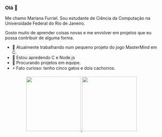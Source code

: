 ### Olá 👋
Me chamo Mariana Furriel.
Sou estudante de Ciência da Computação na Universidade Federal do Rio de Janeiro.

Gosto muito de aprender coisas novas e me envolver em projetos que eu possa contribuir de alguma forma.

- 🔭 Atualmente trabalhando num pequeno projeto do jogo MasterMind em C.
- 🌱 Estou apredendo C e Node.js
- 🤔 Procurando projetos em equipe.
- ⚡ Fato curioso: tenho cinco gatos e dois cachorros.

<div align="center" style="display: inline_block">
  <a href="https://github.com/MarianaFurriel">
  <img height="180em" src="https://github-readme-stats.vercel.app/api?username=MarianaFurriel&show_icons=true&theme=dark&include_all_commits=true&count_private=true"/>
  <img height="180em" src="https://github-readme-stats.vercel.app/api/top-langs/?username=MarianaFurriel&layout=compact&langs_count=7&theme=dark"/>
</div>
